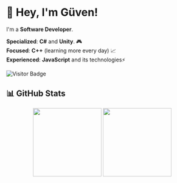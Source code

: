 # 👋 Hey, I'm Güven!

I'm a **Software Developer**.  

**Specialized**: **C#** and **Unity**. 🎮  
**Focused**: **C++** (learning more every day) 📈  
**Experienced**: **JavaScript** and its technologies⚡  

![Visitor Badge](https://visitor-badge.laobi.icu/badge?page_id=guvncnyldz)

## 📊 GitHub Stats

<div align="center">
  <img height="180em" src="https://github-readme-stats.vercel.app/api?username=guvncnyldz&rank_icon=github&theme=radical" />
  <img height="180em" src="https://github-readme-stats.vercel.app/api/top-langs/?username=guvncnyldz&layout=donut&theme=radical" />
</div>
